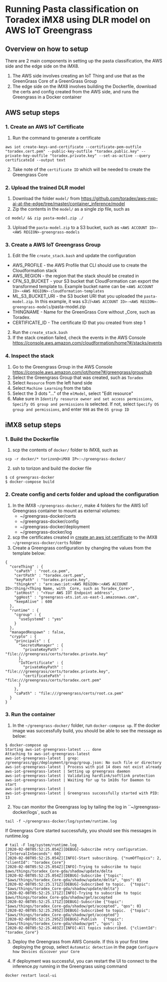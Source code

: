 # Running Pasta classification on Toradex iMX8 using DLR model on AWS IoT Greengrass

## Overview on how to setup

There are 2 main components in setting up the pasta classification, the AWS side and the edge side on the iMX8.

1. The AWS side involves creating an IoT Thing and use that as the GreenGrass Core of a GreenGrass Group
2. The edge side on the iMX8 involves building the Dockerfile, download the certs and config created from the AWS side, and runs the Greengrass in a Docker container

## AWS setup steps

### 1. Create an AWS IoT Certificate
1. Run the command to generate a certificate
```
aws iot create-keys-and-certificate --certificate-pem-outfile "toradex.cert.pem" --public-key-outfile "toradex.public.key" --private-key-outfile "toradex.private.key" --set-as-active --query certificateId --output text
```
2. Take note of the `certificate ID` which will be needed to create the Greengrass Core

### 2. Upload the trained DLR model
1. Download the folder `model/` from https://github.com/toradex/aws-nxp-ai-at-the-edge/tree/master/container_inference/model
2. Zip the contents in the `model/` as a single zip file, such as 
```
cd model/ && zip pasta-model.zip ./
```
3. Upload the `pasta-model.zip` to a S3 bucket, such as `<AWS ACCOUNT ID>-<AWS REGION>-greengrass-models`

### 3. Create a AWS IoT Greengrass Group
1. Edit the file `create_stack.bash` and update the configuration
* AWS_PROFILE - the AWS Profile that CLI should use to create the Cloudformation stack
* AWS_REGION - the region that the stack should be created in
* CFN_S3_BUCKET - your S3 bucket that CloudFormation can export the transformed template to. Example bucket name can be `<AWS ACCOUNT ID>-<AWS REGION>-cloudformation-templates`
* ML_S3_BUCKET_URI - the S3 bucket URI that you uploaded the `pasta-model.zip`. In this example, it was s3://`<AWS ACCOUNT ID>-<AWS REGION>-greengrass-models`/pasta-model.zip
* THINGNAME - Name for the GreenGrass Core without _Core, such as Toradex.
* CERTIFICATE_ID - The certificate ID that you created from step 1
2. Run the `create_stack.bash`
3. If the stack creation failed, check the events in the AWS Console https://console.aws.amazon.com/cloudformation/home?#/stacks/events

### 4. Inspect the stack
1. Go to the Greengrass Group in the AWS Console https://console.aws.amazon.com/iot/home?#/greengrass/grouphub
2. Select the Greengrass Group that was created, such as `Toradex`
3. Select `Resource` from the left hand side
4. Select `Machine Learning` from the tabs
5. Select the 3 dots "..." of the `mlModel`, select "Edit resource"
6. Make sure in `Identify resource owner and set access permissions`, `Specify OS group and permissions` is selected. If not, select `Specify OS group and permissions`, and enter `998` as the `OS group ID`

## iMX8 setup steps

### 1. Build the Dockerfile
1. scp the contents of `docker/` folder to iMX8, such as
```
scp -r docker/* torizon@<iMX8 IP>:~/greengrass-docker/
```
2. ssh to torizon and build the docker file
```
$ cd greengrass-docker
$ docker-compose build
```

### 2. Create config and certs folder and upload the configuration
1. In the iMX8 `~/greengrass-docker/`, make 4 folders for the AWS IoT Greengrass container to mount as external volumes:
   * ~/greengrass-docker/certs
   * ~/greengrass-docker/config
   * ~/greengrass-docker/deployment
   * ~/greengrass-docker/log
1. scp the certificates created in [create an aws iot certificate](#1-create-an-aws-iot-certificate) to the iMX8 `~/greengrass-docker/certs` folder
2. Create a Greengrass configuration by changing the values from the template below:

```
{
  "coreThing" : {
    "caPath" : "root.ca.pem",
    "certPath" : "toradex.cert.pem",
    "keyPath" : "toradex.private.key",
    "thingArn" : "arn:aws:iot:<AWS REGION>:<AWS ACCOUNT ID>:thing/<Thing Name, with _Core, such as Toradex_Core>",
    "iotHost" : "<Your AWS IOT Endpoint address",
    "ggHost" : "greengrass-ats.iot.us-east-1.amazonaws.com",
    "keepAlive" : 600
  },
  "runtime" : {
    "cgroup" : {
      "useSystemd" : "yes"
    }
  },
  "managedRespawn" : false,
  "crypto" : {
    "principals" : {
      "SecretsManager" : {
        "privateKeyPath" : "file:///greengrass/certs/toradex.private.key"
      },
      "IoTCertificate" : {
        "privateKeyPath" : "file:///greengrass/certs/toradex.private.key",
        "certificatePath" : "file:///greengrass/certs/toradex.cert.pem"
      }
    },
    "caPath" : "file:///greengrass/certs/root.ca.pem"
  }
}
```

### 3. Run the container
1. In the `~/greengrass-docker/` folder, run `docker-compose up`. If the docker image was successfully build, you should be able to see the message as below:

```
$ docker-compose up
Starting aws-iot-greengrass-latest ... done
Attaching to aws-iot-greengrass-latest
aws-iot-greengrass-latest | grep: /greengrass/ggc/deployment/group/group.json: No such file or directory
aws-iot-greengrass-latest | Process with pid 14 does not exist already
aws-iot-greengrass-latest | Setting up greengrass daemon
aws-iot-greengrass-latest | Validating hardlink/softlink protection
aws-iot-greengrass-latest | Waiting for up to 1m10s for Daemon to start
aws-iot-greengrass-latest | 
aws-iot-greengrass-latest | Greengrass successfully started with PID: 13
```

2. You can monitor the Greengrass log by tailing the log in ``~/greengrass-docker/logs`, such as

```
tail -f ~/greengrass-docker/log/system/runtime.log
```

If Greengrass Core started successfully, you should see this messages in runtime.log

```
# tail -F log/system/runtime.log
[2020-02-08T05:52:25.054Z][DEBUG]-Subscribe retry configuration.	{"IntervalInSeconds": 60}
[2020-02-08T05:52:25.054Z][INFO]-Start subscribing.	{"numOfTopics": 2, "clientId": "toradex_Core"}
[2020-02-08T05:52:25.054Z][INFO]-Trying to subscribe to topic $aws/things/toradex_Core-gda/shadow/update/delta
[2020-02-08T05:52:25.054Z][DEBUG]-Subscribe	{"topic": "$aws/things/toradex_Core-gda/shadow/update/delta", "qos": 0}
[2020-02-08T05:52:25.171Z][DEBUG]-Subscribed to topic.	{"topic": "$aws/things/toradex_Core-gda/shadow/update/delta"}
[2020-02-08T05:52:25.171Z][INFO]-Trying to subscribe to topic $aws/things/toradex_Core-gda/shadow/get/accepted
[2020-02-08T05:52:25.171Z][DEBUG]-Subscribe	{"topic": "$aws/things/toradex_Core-gda/shadow/get/accepted", "qos": 0}
[2020-02-08T05:52:25.295Z][DEBUG]-Subscribed to topic.	{"topic": "$aws/things/toradex_Core-gda/shadow/get/accepted"}
[2020-02-08T05:52:25.295Z][DEBUG]-Publish	{"topic": "$aws/things/toradex_Core-gda/shadow/get", "qos": 1}
[2020-02-08T05:52:25.403Z][INFO]-All topics subscribed.	{"clientId": "toradex_Core"}
```

3. Deploy the Greengrass from AWS Console. If this is your first time deploying the group, select `Automatic detection` in the page `Configure how Devices discover your Core`

4. If deployment was successful, you can restart the UI to connect to the inference.py running in the Greengrass using command
```
docker restart local-ui
```